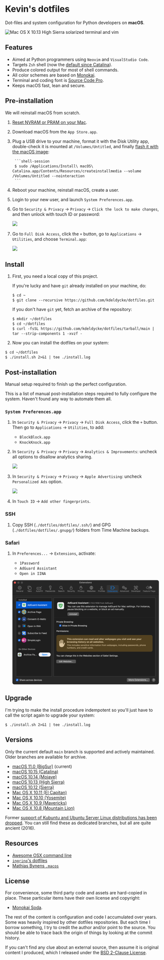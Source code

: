# Kevin's dotfiles

Dot-files and system configuration for Python developers on **macOS**.

![Mac OS X 10.13 High Sierra solarized terminal and vim](https://raw.githubusercontent.com/kdeldycke/dotfiles/main/assets/macos-10.13.jpeg)

## Features

* Aimed at Python programmers using `Neovim` and `VisualStudio Code`.
* Targets `Zsh` shell (now the [default since Catalina](https://support.apple.com/en-gb/HT208050)).
* Produce colored output for most of shell commands.
* All color schemes are based on [Monokai](https://web.archive.org/web/20161107090516/http://www.monokai.nl/blog/2006/07/).
* Terminal and coding font is [Source Code Pro](https://en.wikipedia.org/wiki/Source_Code_Pro).
* Keeps macOS fast, lean and secure.

## Pre-installation

We will reinstall macOS from scratch.

1. [Reset NVRAM or PRAM on your Mac](https://support.apple.com/en-us/HT204063).

1. Download macOS from the `App Store.app`.

1. Plug a USB drive to your machine, format it with the Disk Utility app,
double-check it is mounted at `/Volumes/Untitled`, and finally [flash it with
the macOS image](https://support.apple.com/en-us/HT201372):

        ```shell-session
        $ sudo /Applications/Install\ macOS\ Catalina.app/Contents/Resources/createinstallmedia --volume /Volumes/Untitled --nointeraction
        ```

1. Reboot your machine, reinstall macOS, create a user.

1. Login to your new user, and launch `System Preferences.app`.

1. Go to `Security & Privacy` → `Privacy` → `Click the lock to make changes`, and then unlock with touch ID or password:

    ![](https://raw.githubusercontent.com/kdeldycke/dotfiles/main/assets/system-preferences-security-privacy-unlock.png)

1. Go to `Full Disk Access`, click the `+` button, go to `Applications` → `Utilities`, and choose `Terminal.app`:

    ![](https://raw.githubusercontent.com/kdeldycke/dotfiles/main/assets/terminal-full-disk-access.png)

## Install

1. First, you need a local copy of this project.

    If you're lucky and have `git` already installed on your machine, do:

    ```shell-session
    $ cd ~
    $ git clone --recursive https://github.com/kdeldycke/dotfiles.git
    ```

    If you don't have `git` yet, fetch an archive of the repository:

    ```shell-session
    $ mkdir ~/dotfiles
    $ cd ~/dotfiles
    $ curl -fsSL https://github.com/kdeldycke/dotfiles/tarball/main | tar --strip-components 1 -xvzf -
    ```

2. Now you can install the dotfiles on your system:

```shell-session
$ cd ~/dotfiles
$ ./install.sh 2>&1 | tee ./install.log
```

## Post-installation

Manual setup required to finish up the perfect configuration.

This is a list of manual post-installation steps required to fully configure the system. Haven't found any way to automate them all.

### `System Preferences.app`

1. In `Security & Privacy` → `Privacy` → `Full Disk Access`, click the `+` button. Then go to `Applications` → `Utilities`, to add:
    * `BlockBlock.app`
    * `KnockKnock.app`

1. In `Security & Privacy` → `Privacy` → `Analytics & Improvements`: uncheck all options to disallow analytics sharing.

    ![](https://raw.githubusercontent.com/kdeldycke/dotfiles/main/assets/analytics-and-improvements-preferences.png)

1. In `Security & Privacy` → `Privacy` → `Apple Advertising`: uncheck `Personalized Ads` option.

    ![](https://raw.githubusercontent.com/kdeldycke/dotfiles/main/assets/apple-advertising-preferences.png)

1. In `Touch ID` → `Add other fingerprints`.

### SSH

1. Copy SSH (`./dotfiles/dotfiles/.ssh/`) and GPG (`./dotfiles/dotfiles/.gnupg/`) folders from Time Machine backups.

### Safari

1. In `Preferences...` → `Extensions`, activate:
    * `1Password`
    * `AdGuard Assistant`
    * `Open in IINA`

    ![](https://raw.githubusercontent.com/kdeldycke/dotfiles/main/assets/safari-active-extensions.png)

## Upgrade

I'm trying to make the install procedure indempotent so you'll just have to
call the script again to upgrade your system:

```shell-session
$ ./install.sh 2>&1 | tee ./install.log
```

## Versions

Only the current default `main` branch is supported and actively maintained. Older
branches are available for archive.

* [macOS 11.0 (BigSur)](https://github.com/kdeldycke/dotfiles/tree/main) (current)
* [macOS 10.15 (Catalina)](https://github.com/kdeldycke/dotfiles/tree/macos-10.15)
* [macOS 10.14 (Mojave)](https://github.com/kdeldycke/dotfiles/tree/macos-10.14)
* [macOS 10.13 (High Sierra)](https://github.com/kdeldycke/dotfiles/tree/macos-10.13)
* [macOS 10.12 (Sierra)](https://github.com/kdeldycke/dotfiles/tree/macos-10.12)
* [Mac OS X 10.11 (El Capitan)](https://github.com/kdeldycke/dotfiles/tree/osx-10.11)
* [Mac OS X 10.10 (Yosemite)](https://github.com/kdeldycke/dotfiles/tree/osx-10.10)
* [Mac OS X 10.9 (Mavericks)](https://github.com/kdeldycke/dotfiles/tree/osx-10.9)
* [Mac OS X 10.8 (Mountain Lion)](https://github.com/kdeldycke/dotfiles/tree/osx-10.8)

Former [support of Kubuntu and Ubuntu Server Linux
distributions has been dropped](https://github.com/kdeldycke/dotfiles/commit/e667245f6a4c90c6d41907e392adb74c5acfcf13). You can still find these as dedicated branches, but all are quite ancient (2016).

## Resources

* [Awesome OSX command line](https://github.com/herrbischoff/awesome-osx-command-line)
* [`ingrino`'s dotfiles](https://github.com/lingrino/dotfiles)
* [Mathias Bynens `.macos`](https://github.com/mathiasbynens/dotfiles/blob/master/.macos)

## License

For convenience, some third party code and assets are hard-copied in place.
These particular items have their own license and copyright:

* [Monokai Soda](https://github.com/lysyi3m/macos-terminal-themes#monokai-soda-download).

The rest of the content is configuration and code I accumulated over years.
Some was heavily inspired by other dotfiles repositories. But each time I
borrow  something, I try to credit the author and/or point to the source. You
should be able to trace back the origin of things by looking at the commit
history.

If you can't find any clue about an external source, then assume it is original
content I produced, which I released under the [BSD 2-Clause License](LICENSE.md).